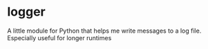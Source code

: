 # logger
A little module for Python that helps me write messages to a log file. Especially useful for longer runtimes
